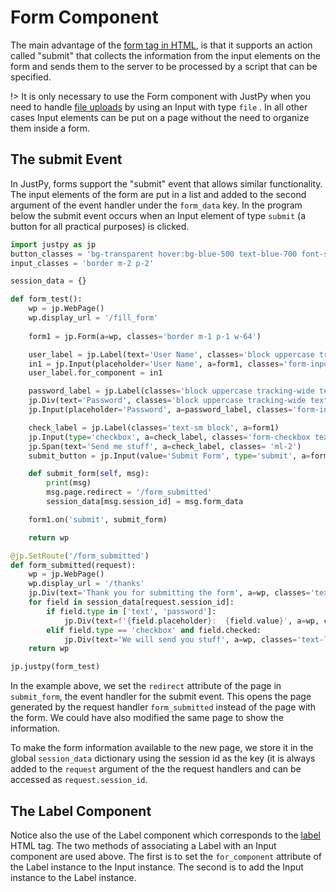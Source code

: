 # Form Component



The main advantage of the [form tag in HTML](https://developer.mozilla.org/en-US/docs/Web/HTML/Element/form), is that it supports an action called "submit" that collects the information from the input elements on the form and sends them to the server to be processed by a script that can be specified.

!> It is only necessary to use the Form component with JustPy when you need to handle [file uploads](tutorial/uploading_files.md) by using an Input with type `file` . In all other cases Input elements can be put on a page without the need to organize them inside a form. 

## The submit Event

In JustPy, forms support the "submit" event that allows similar functionality. The input elements of the form are put in a list and added to the second argument of the event handler under the `form_data` key. In the program below the submit event occurs when an Input element of type `submit` (a button for all practical purposes) is clicked.

```python
import justpy as jp
button_classes = 'bg-transparent hover:bg-blue-500 text-blue-700 font-semibold hover:text-white py-2 px-4 border border-blue-500 hover:border-transparent rounded m-2'
input_classes = 'border m-2 p-2'

session_data = {}

def form_test():
    wp = jp.WebPage()
    wp.display_url = '/fill_form'
    
    form1 = jp.Form(a=wp, classes='border m-1 p-1 w-64')

    user_label = jp.Label(text='User Name', classes='block uppercase tracking-wide text-gray-700 text-xs font-bold mb-2', a=form1)
    in1 = jp.Input(placeholder='User Name', a=form1, classes='form-input')
    user_label.for_component = in1

    password_label = jp.Label(classes='block uppercase tracking-wide text-gray-700 text-xs font-bold mb-2 mt-2', a=form1)
    jp.Div(text='Password', classes='block uppercase tracking-wide text-gray-700 text-xs font-bold mb-2', a=password_label)
    jp.Input(placeholder='Password', a=password_label, classes='form-input', type='password')

    check_label = jp.Label(classes='text-sm block', a=form1)
    jp.Input(type='checkbox', a=check_label, classes='form-checkbox text-blue-500')
    jp.Span(text='Send me stuff', a=check_label, classes= 'ml-2')
    submit_button = jp.Input(value='Submit Form', type='submit', a=form1, classes=button_classes)

    def submit_form(self, msg):
        print(msg)
        msg.page.redirect = '/form_submitted'
        session_data[msg.session_id] = msg.form_data

    form1.on('submit', submit_form)

    return wp

@jp.SetRoute('/form_submitted')
def form_submitted(request):
    wp = jp.WebPage()
    wp.display_url = '/thanks'
    jp.Div(text='Thank you for submitting the form', a=wp, classes='text-xl m-2 p-2')
    for field in session_data[request.session_id]:
        if field.type in ['text', 'password']:
            jp.Div(text=f'{field.placeholder}:  {field.value}', a=wp, classes='text-lg m-1 p-1')
        elif field.type == 'checkbox' and field.checked:
            jp.Div(text='We will send you stuff', a=wp, classes='text-lg m-1 p-1')
    return wp

jp.justpy(form_test)
```

In the example above, we set the `redirect` attribute of the page in `submit_form`, the event handler for the submit event. This opens the page generated by the request handler `form_submitted` instead of the page with the form. We could have also modified the same page to show the information.

To make the form information available to the new page, we store it in the global `session_data` dictionary using the session id as the key (it is always added to the `request` argument of the the request handlers and can be accessed as `request.session_id`.

## The Label Component

Notice also the use of the Label component which corresponds to the [label](https://developer.mozilla.org/en-US/docs/Web/HTML/Element/label) HTML tag. The two methods of associating a Label with an Input component are used above. The first is to set the `for_component` attribute of the Label instance to the Input instance. The second is to add the Input instance to the Label instance. 

